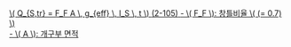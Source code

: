 <a href="/eco2_guide_center/1.%20ECO2%20Logic%20Guide/Hee1_Equation_List.html" class="equation-link" target="_blank" rel="noopener noreferrer">
  \( Q_{S,tr} = F_F A \, g_{eff} \, I_S \, t \) <span class="eq-number">(2-105)</span>
  <span class="note">- \( F_F \): 창틀비율 \( (= 0.7) \)<br>- \( A \): 개구부 면적</span>
</a>
